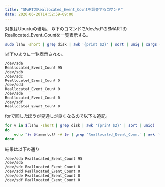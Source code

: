 ```yaml
---
title: "SMARTのReallocated_Event_Countを調査するコマンド"
date: 2020-06-20T14:52:59+09:00
---
```


対象はUbuntuの環境。
以下のコマンドで/dev/sd*のSMARTのReallocated_Event_Countを一覧表示する。

```sh
sudo lshw -short | grep disk | awk '{print $2}' | sort | uniq | xargs -L 1 -I {} sh -c "echo {} && sudo smartctl -A {} | grep 'Reallocated_Event_Count' | awk '{print \$2,\$10}'"
```

以下のように一覧表示される。

```
/dev/sda
Reallocated_Event_Count 95
/dev/sdb
/dev/sdc
Reallocated_Event_Count 0
/dev/sdd
Reallocated_Event_Count 0
/dev/sde
Reallocated_Event_Count 0
/dev/sdf
Reallocated_Event_Count 0
```

forで回したほうが見通しが良くなるので以下も追記。

```sh
for v in $(lshw -short | grep disk | awk '{print $2}' | sort | uniq)
do
    echo "$v $(smartctl -A $v | grep 'Reallocated_Event_Count' | awk '{print $2,$10}')"
done
```

結果は以下の通り

```
/dev/sda Reallocated_Event_Count 95
/dev/sdb
/dev/sdc Reallocated_Event_Count 0
/dev/sdd Reallocated_Event_Count 0
/dev/sde Reallocated_Event_Count 0
/dev/sdf Reallocated_Event_Count 0
```
